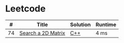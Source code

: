# Leetcode

| # | Title | Solution | Runtime |
|---| ----- | -------- | ------- |
|74|[ Search a 2D Matrix](https://leetcode.com/problems/search-a-2d-matrix/)|[C++](./solutions/74.%20Search%20a%202D%20Matrix.cpp)|4 ms|
